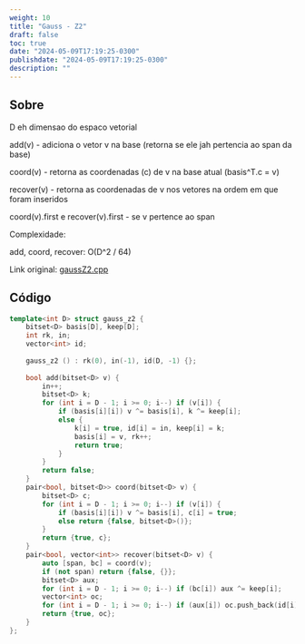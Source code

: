 ```yaml
---
weight: 10
title: "Gauss - Z2"
draft: false
toc: true
date: "2024-05-09T17:19:25-0300"
publishdate: "2024-05-09T17:19:25-0300"
description: ""
---
```


## Sobre
 D eh dimensao do espaco vetorial

 add(v) - adiciona o vetor v na base (retorna se ele jah pertencia ao span da base)

 coord(v) - retorna as coordenadas (c) de v na base atual (basis^T.c = v)

 recover(v) - retorna as coordenadas de v nos vetores na ordem em que foram inseridos

 coord(v).first e recover(v).first - se v pertence ao span



 Complexidade:

 add, coord, recover: O(D^2 / 64)



Link original: [gaussZ2.cpp](https://github.com/brunomaletta/Biblioteca/tree/master/Codigo/Matematica/gaussZ2.cpp)

## Código
```cpp
template<int D> struct gauss_z2 {
	bitset<D> basis[D], keep[D];
	int rk, in;
	vector<int> id;
 
	gauss_z2 () : rk(0), in(-1), id(D, -1) {};
 
	bool add(bitset<D> v) {
		in++;
		bitset<D> k;
		for (int i = D - 1; i >= 0; i--) if (v[i]) {
			if (basis[i][i]) v ^= basis[i], k ^= keep[i];
			else {
				k[i] = true, id[i] = in, keep[i] = k;
				basis[i] = v, rk++;
				return true;
			}
		}
		return false;
	}
	pair<bool, bitset<D>> coord(bitset<D> v) {
		bitset<D> c;
		for (int i = D - 1; i >= 0; i--) if (v[i]) {
			if (basis[i][i]) v ^= basis[i], c[i] = true;
			else return {false, bitset<D>()};
		}
		return {true, c};
	}
	pair<bool, vector<int>> recover(bitset<D> v) {
		auto [span, bc] = coord(v);
		if (not span) return {false, {}};
		bitset<D> aux;
		for (int i = D - 1; i >= 0; i--) if (bc[i]) aux ^= keep[i];
		vector<int> oc;
		for (int i = D - 1; i >= 0; i--) if (aux[i]) oc.push_back(id[i]);
		return {true, oc};
	}
};
```
